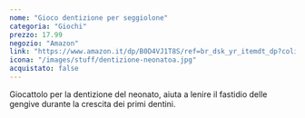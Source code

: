 ```yaml
---
nome: "Gioco dentizione per seggiolone"
categoria: "Giochi"
prezzo: 17.99
negozio: "Amazon"
link: "https://www.amazon.it/dp/B0D4VJ1T8S/ref=br_dsk_yr_itemdt_dp?colid=3QGQUT8WCNDK0&coliid=IDLNYEY5ORI4Q&th=1"
icona: "/images/stuff/dentizione-neonatoa.jpg"
acquistato: false
---
```


Giocattolo per la dentizione del neonato, aiuta a lenire il fastidio delle gengive durante la crescita dei primi dentini.

